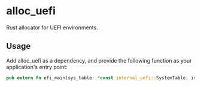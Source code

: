 # alloc\_uefi
Rust allocator for UEFI environments.

## Usage
Add alloc\_uefi as a dependency, and provide the following function as your
application's entry point:
```rust
pub extern fn efi_main(sys_table: *const internal_uefi::SystemTable, image_handle: *mut internal_uefi::CVoid) -> isize;
```
